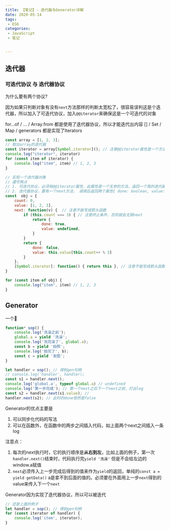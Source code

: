 ```yaml
---
title: 【笔记】- 迭代器与Generator详解
date: 2020-05-14
tags:
 - ES6
categories:
 - JavaScript
 - 笔记


---
```


## 迭代器

### 可迭代协议 与 迭代器协议

为什么要有两个协议?

因为如果只判断对象有没有`next`方法那样的判断太宽松了，很容易误判这是个迭代器，所以加入了可迭代协议，加入`@@iterator`来确保这是一个可迭代的对象

for...of / ... / Array.from 都是使用了迭代器协议，所以才能迭代出内容
[] / Set / Map / generators 都是实现了Iterators

```javascript
const array = [1, 2, 3];
// 取出array的迭代器
const iterator = array[Symbol.iterator](); // 注意@@iterator属性是一个方法，执行它之后才能得到真正的迭代器
console.log("iterator", iterator)
for (const item of iterator) {
    console.log("item", item) // 1, 2, 3
}

// 实现一个迭代器对象
// 遵守两点
// 1. 可迭代协议，必须有@@iterator属性，此属性是一个无参的方法，返回一个真的迭代器
// 2. 迭代器协议，要有一个next方法， 调用后返回两个属性{ done: boolean, value: any }
const  obj = {
    count: 0,
    value: [1, 2, 3],
    next: function(v) {  // 注意不能写成箭头函数
        if (this.count === 3) { // 注意终止条件，否则就会无限next
            return {
                done: true,
                value: undefined,
            }
        }
        return {
            done: false,
            value: this.value[this.count++ % 3]
        }
    },
    [Symbol.iterator]: function() { return this }, // 注意不能写成箭头函数
}

for (const item of obj) {
    console.log("item", item) // 1, 2, 3
}
```

## Generator

一个🌰

```typescript
function* sop() {
    console.log('洗澡之前');
    global.a = yield '洗澡';
    console.log('洗完澡了', global.a);
    const b = yield '拍照';
    console.log('拍完了', b);
    const c = yield '发图';
}

let handler = sop(); // 得到gen句柄
// console.log('handler', handler);
const s1 = handler.next();
console.log('global.a', typeof global.a) // undefined
console.log('第一步完成'); // 第一个next之后下一个next之前，打出log
const s2 = handler.next(s1.value); // 
handler.next(s2); // 此时的done依然是false
```

Generator的优点主要是

1. 可以同步化代码的写法
2. 可以在函数外，在函数中的两步之间插入代码，如上面两个next之间插入一条log

注意点：

1. 每次的next执行时，它的执行顺序是**从右到左**，比如上面的例子，第一次`handler.next()`结束时，代码执行完`yield '洗澡'` 但是不会给左边的window.a赋值
2. `next`必须传入上一步完成后得到的值来作为`yield`的返回，单纯的`const a = yield getData()` a是拿不到后面的值的。必须要在外面用上一步`next`得到的value来传入下一个`next`

Generator因为实现了迭代器协议，所以可以被迭代

```javascript
// 还是上面的例子
let handler = sop(); // 得到gen句柄
for (const iterator of handler) {
    console.log('item', iterator);
}
```


